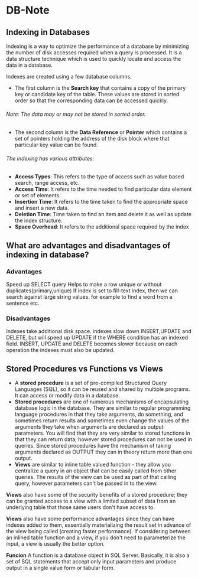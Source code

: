 # DB-Note
## Indexing in Databases 
Indexing is a way to optimize the performance of a database by minimizing the number of disk accesses required when a query is processed. It is a data structure technique which is used to quickly locate and access the data in a database.

Indexes are created using a few database columns.

- The first column is the **Search key** that contains a copy of the primary key or candidate key of the table. These values are stored in sorted order so that the corresponding data can be accessed quickly.
###### Note: The data may or may not be stored in sorted order.
- The second column is the **Data Reference** or **Pointer** which contains a set of pointers holding the address of the disk block where that particular key value can be found.


###### The indexing has various attributes:

- **Access Types**: This refers to the type of access such as value based search, range access, etc.
- **Access Time**: It refers to the time needed to find particular data element or set of elements.
- **Insertion Time**: It refers to the time taken to find the appropriate space and insert a new data.
- **Deletion Time**: Time taken to find an item and delete it as well as update the index structure.
- **Space Overhead**: It refers to the additional space required by the index

## What are advantages and disadvantages of indexing in database?
### Advantages

Speed up SELECT query
Helps to make a row unique or without duplicates(primary,unique) 
If index is set to fill-text index, then we can search against large string values. for example to find a word from a sentence etc.

### Disadvantages

Indexes take additional disk space.
indexes slow down INSERT,UPDATE and DELETE, but will speed up UPDATE if the WHERE condition has an indexed field.  INSERT, UPDATE and DELETE becomes slower because on each operation the indexes must also be updated. 

## Stored Procedures vs Functions vs Views
- A **stored procedure** is a set of pre-compiled Structured Query Languages (SQL), so it can be reused and shared by multiple programs. It can access or modify data in a database.
- **Stored procedures** are one of numerous mechanisms of encapsulating database logic in the database. They are similar to regular programming language procedures in that they take arguments, do something, and sometimes return results and sometimes even change the values of the arguments they take when arguments are declared as output parameters. You will find that they are very similar to stored functions in that they can return data; however stored procedures can not be used in queries. Since stored procedures have the mechanism of taking arguments declared as OUTPUT they can in theory return more than one output.
- **Views** are similar to inline table valued function - they allow you centralize a query in an object that can be easily called from other queries. The results of the view can be used as part of that calling query, however parameters can't be passed in to the view.

**Views** also have some of the security benefits of a stored procedure; they can be granted access to a view with a limited subset of data from an underlying table that those same users don't have access to.

**Views** also have some performance advantages since they can have indexes added to them, essentially materializing the result set in advance of the view being called (creating faster performance). If considering between an inlined table function and a view, if you don't need to parameterize the input, a view is usually the better option.

**Funcion** 
A function is a database object in SQL Server. Basically, it is also a set of SQL statements that accept only input parameters and produce output in a single value form or tabular form.
